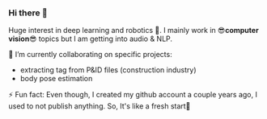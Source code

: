 ### Hi there 👋
Huge interest in deep learning and robotics 🤖. I mainly work in 😎**computer vision**😎 topics but I am getting into audio & NLP.

🔭 I’m currently collaborating on specific projects:
  * extracting tag from P&ID files (construction industry)
  * body pose estimation

⚡ Fun fact: Even though, I created my github account a couple years ago, I used to not publish anything. So, It's like a fresh start🤔
<!--
**potcham/potcham** is a ✨ _special_ ✨ repository because its `README.md` (this file) appears on your GitHub profile.

Here are some ideas to get you started:

- 🔭 I’m currently working on ...
- 🌱 I’m currently learning ...
- 👯 I’m looking to collaborate on ...
- 🤔 I’m looking for help with ...
- 💬 Ask me about ...
- 📫 How to reach me: ...
- 😄 Pronouns: ...
- ⚡ Fun fact: ...
-->
